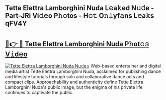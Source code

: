 ## Tette Elettra Lamborghini Nuda L𝚎a𝚔ed N𝚞𝚍e - Part-JRi Vi𝚍𝚎o P𝚑𝚘tos - H𝚘𝚝 O𝚗𝚕yf𝚊ns L𝚎a𝚔s qFV4Y

# <h2><a href="http://kf1be7.oniu.top/?m=Tette+Elettra+Lamborghini+Nuda">🔗👉 🔴 Tette Elettra Lamborghini Nuda P𝚑ot𝚘𝚜 V𝚒d𝚎o</a></h2>

[![Tette Elettra Lamborghini Nuda Nu𝚍e𝚜](https://i.imgur.com/0qMVB7G.gif)](http://kf1be7.oniu.top/?m=Tette+Elettra+Lamborghini+Nuda)
Web-based entertainer and digital media artist Tette Elettra Lamborghini Nuda, acclaimed for publishing dance and lifestyle tutorials through solo and collaborative dance acts and compact clips. Approachability and authenticity define Tette Elettra Lamborghini Nuda's public image, but the enigma of his private life continues to captivate the public.  
